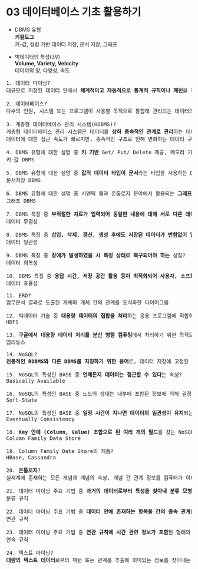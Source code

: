 03 데이터베이스 기초 활용하기
===

- DBMS 유형<br>
**키컬도그**<br>
키-값, 컬럼 기반 데이터 저장, 문서 저장, 그래프<br>

- 빅데이터의 특성(3V)<br>
**Volume, Variety, Velocity**<br>
데이터의 양, 다양성, 속도<br>

<pre>
1. 데이터 마이닝?
대규모로 저장된 데이터 안에서 <b>체계적이고 자동적으로 통계적 규칙이나 패턴</b>을 찾아내는 기술

2. 데이터베이스?
다수의 인원, 시스템 또는 프로그램이 사용할 목적으로 통합해 관리되는 데이터의 집합

3. 계층형 데이터베이스 관리 시스템(HDBMS)?
계층형 데이터베이스 관리 시스템은 데이터를 <b>상하 종속적인 관계로 관리</b>하는 데이터베이스
데이터에 대한 접근 속도가 빠르지만, 종속적인 구조로 인해 변화하는 데이터 구조에 유연하게 대응이 어려움

4. DBMS 유형에 대한 설명 중 <b>키 기반</b> Get/ Put/ Delete 제공, 메모리 기반에서 성능 우선 시스템 및 빅데이터 처리 가능한 DBMS이며 <b>유니크한 키에 하나의 값</b>을 가지고 있는 형태의 DBMS?
키-값 DBMS

5. DBMS 유형에 대한 설명 중 <b>값의 데이터 타입이 문서</b>라는 타입을 사용하는 DBMS?
문서저장 DBMS

6. DBMS 유형에 대한 설명 중 시맨틱 웹과 온톨로지 분야에서 활용되는 <b>그래프로 데이터를 표현</b>하는 DBMS?
그래프 DBMS

7. DBMS 특징 중 <b>부적절한 자료가 입력되어 동일한 내용에 대해 서로 다른 데이터가 저장되는 것을 허용하지 않는</b> 성질?
데이터 무결성

8. DBMS 특징 중 <b>삽입, 삭제, 갱신, 생성 후에도 저장된 데이터가 변함없이 일정</b>한 성질?
데이터 일관성

9. DBMS 특징 중 <b>장애가 발생하였을 시 특정 상태로 복구되어야 하는</b> 성질?
데이터 회복성

10. DBMS 특징 중 <b>응답 시간, 저장 공간 활용 등이 최적화되어 사용자, 소프트웨어, 시스템 등의 요구 조건을 만족</b> 시켜야 하는 성질?
데이터 효율성

11. ERD?
업무분석 결과로 도출된 개체와 개체 간의 관계를 도식화한 다이어그램

12. 빅데이터 기술 중 <b>대용량 데이터의 집합을 처리</b>하는 응용 프로그램에 적합하도록 설계된 <b>분산 파일 시스템</b>?
HDFS

13. <b>구글에서 대용량 데이터 처리를 분산 병렬 컴퓨팅</b>에서 처리하기 위한 목적으로 제작하여 2004년에 발표한 소프트웨어 프레임워크?
맵리듀스

14. NoSQL?
<b>전통적인 RDBMS와 다른 DBMS를 지칭하기 위한 용어</b>로, 데이터 저장에 고정된 테이블 스키마가 필요하지 않고 조인 연산을 사용할 수 없으며, 수평적으로 확장이 가능한 DBMS

15. NoSQL의 특성인 BASE 중 <b>언제든지 데이터는 접근할 수 있다</b>는 속성?
Basically Available

16. NoSQL의 특성인 BASE 중 노드의 상태는 내부에 포함된 정보에 의해 결정되는 것이 아니라 <b>외부에서 전송된 정보를 통해 결정</b>되는 속성?
Soft-State

17. NoSQL의 특성인 BASE 중 <b>일정 시간이 지나면 데이터의 일관성이 유지</b>되는 속성?
Eventually Consistency

18. <b>Key 안에 (Column, Value) 조합으로 된 여러 개의 필드</b>를 갖는 NoSQL 유형?
Column Family Data Store

19. Column Family Data Store의 제품?
HBase, Cassandra

20. <b>온톨로지</b>?
실세계에 존재하는 모든 개념과 개념의 속성, 개념 간 관계 정보를 컴퓨터가 이해할 수 있도록 서술해놓은 지식베이스

21. 데이터 마이닝 주요 기법 중 <b>과거의 데이터로부터 특성을 찾아내 분류 모형</b>을 만들어 이를 토대로 새로운 레코드의 결과 값 예측하는 기법?
분류 규칙

22. 데이터 마이닝 주요 기법 중 <b>데이터 안에 존재하는 항목들 간의 종속 관계</b>를 찾아내는 기법?
연관 규칙

23. 데이터 마이닝 주요 기법 중 <b>연관 규칙에 시간 관련 정보가 포함</b>된 형태의 기법?
연속 규칙

24. 텍스트 마이닝?
<b>대량의 텍스트 데이터</b>로부터 패턴 또는 관계를 추출해 의미있는 정보를 찾아내는 기법
</pre>
